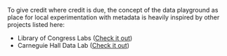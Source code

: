 To give credit where credit is due, the concept of the data playground as place for local experimentation with metadata is heavily inspired by other projects listed here:

* Library of Congress Labs ([Check it out](https://labs.loc.gov/)) 
* Carneguie Hall Data Lab ([Check it out](https://carnegiehall.github.io/datalab/))
